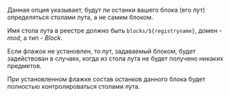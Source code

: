 Данная опция указывает, будут ли останки вашего блока (его лут) определяться столами лута, а не самим блоком.

Имя стола лута в реестре должно быть `blocks/${registryname}`, домен - _mod_, а тип - _Block_.

Если флажок не установлен, то лут, задаваемый блоком, будет задействован в случаях, когда из стола лута не будет
получено никаких предметов.

При установленном флажке состав останков данного блока будет полностью контролироваться столами лута.